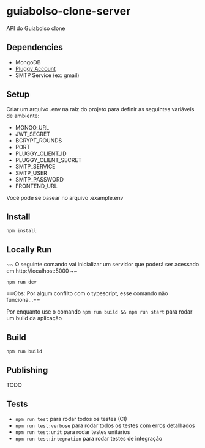 # guiabolso-clone-server
API do Guiabolso clone

## Dependencies
- MongoDB
- [Pluggy Account](https://pluggy.ai/)
- SMTP Service (ex: gmail)

## Setup
Criar um arquivo .env na raiz do projeto para definir as seguintes variáveis de ambiente:

- MONGO_URL
- JWT_SECRET
- BCRYPT_ROUNDS
- PORT
- PLUGGY_CLIENT_ID
- PLUGGY_CLIENT_SECRET
- SMTP_SERVICE
- SMTP_USER
- SMTP_PASSWORD
- FRONTEND_URL

Você pode se basear no arquivo .example.env

## Install
`npm install`

## Locally Run
~~ O seguinte comando vai inicializar um servidor que poderá ser acessado em http://localhost:5000 ~~

`npm run dev`

==Obs: Por algum conflito com o typescript, esse comando não funciona...==

Por enquanto use o comando `npm run build && npm run start` para rodar um build da aplicação

## Build
`npm run build`

## Publishing
TODO

## Tests
- `npm run test` para rodar todos os testes (CI)
- `npm run test:verbose` para rodar todos os testes com erros detalhados
- `npm run test:unit` para rodar testes unitários
- `npm run test:integration` para rodar testes de integração
